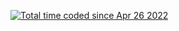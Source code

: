 <a href="https://wakatime.com/@9797ee4f-4108-45bb-8fc2-b36b9c1a1c89"><img src="https://wakatime.com/badge/user/9797ee4f-4108-45bb-8fc2-b36b9c1a1c89.svg?style=for-the-badge" alt="Total time coded since Apr 26 2022" /></a>

<!--START_SECTION:waka-->
<!--END_SECTION:waka-->
